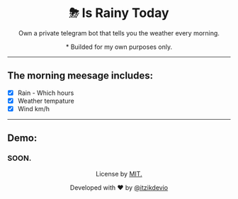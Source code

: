 <h1 align="center">⛈ Is Rainy Today</h1>
<p align="center">Own a private telegram bot that tells you the weather every morning.</p>
<p align="center">* Builded for my own purposes only.</p>

---

<h3 align="center"></h3>

## The morning meesage includes:

- [x] Rain - Which hours
- [x] Weather tempature
- [x] Wind km/h

---

## Demo:

### SOON.

<p align="center">License by <a href="#">MIT.</a></p>

<p align="center">Developed with  ❤️ by <a href="#">@itzikdevio</a></p>
